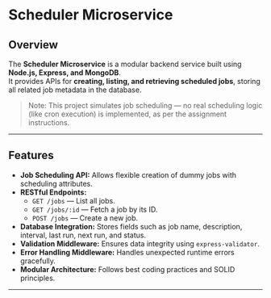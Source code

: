 #  Scheduler Microservice

##  Overview
The **Scheduler Microservice** is a modular backend service built using **Node.js, Express, and MongoDB**.  
It provides APIs for **creating, listing, and retrieving scheduled jobs**, storing all related job metadata in the database.

>  Note: This project simulates job scheduling — no real scheduling logic (like cron execution) is implemented, as per the assignment instructions.

---

##  Features
- **Job Scheduling API:** Allows flexible creation of dummy jobs with scheduling attributes.
- **RESTful Endpoints:**
  - `GET /jobs` — List all jobs.
  - `GET /jobs/:id` — Fetch a job by its ID.
  - `POST /jobs` — Create a new job.
- **Database Integration:** Stores fields such as job name, description, interval, last run, next run, and status.
- **Validation Middleware:** Ensures data integrity using `express-validator`.
- **Error Handling Middleware:** Handles unexpected runtime errors gracefully.
- **Modular Architecture:** Follows best coding practices and SOLID principles.

---

